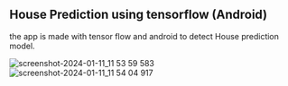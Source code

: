 ## House Prediction using tensorflow (Android)


the app is made with tensor flow and android to detect House prediction model.

![screenshot-2024-01-11_11 53 59 583](https://github.com/rohitbalage/house_price_prediction_machine_learning_android_app/assets/35831574/4cbf19d4-82e3-4a13-a692-7b83a0037a45)
![screenshot-2024-01-11_11 54 04 917](https://github.com/rohitbalage/house_price_prediction_machine_learning_android_app/assets/35831574/b2f38c40-f618-4089-9204-fc827d485efd)
